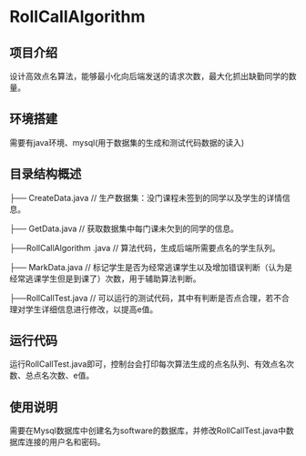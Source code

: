 # RollCallAlgorithm

## 项目介绍
设计高效点名算法，能够最小化向后端发送的请求次数，最大化抓出缺勤同学的数量。

## 环境搭建
需要有java环境、mysql(用于数据集的生成和测试代码数据的读入)


## 目录结构概述
├──  CreateData.java         // 生产数据集：没门课程未签到的同学以及学生的详情信息。

├── GetData.java   // 获取数据集中每门课未欠到的同学的信息。

├──RollCallAlgorithm .java     // 算法代码，生成后端所需要点名的学生队列。

├── MarkData.java     // 标记学生是否为经常逃课学生以及增加错误判断（认为是经常逃课学生但是到课了）次数，用于辅助算法判断。

├──RollCallTest.java     // 可以运行的测试代码，其中有判断是否点合理，若不合理对学生详细信息进行修改，以提高e值。


## 运行代码
运行RollCallTest.java即可，控制台会打印每次算法生成的点名队列、有效点名次数、总点名次数、e值。

## 使用说明
需要在Mysql数据库中创建名为software的数据库，并修改RollCallTest.java中数据库连接的用户名和密码。
